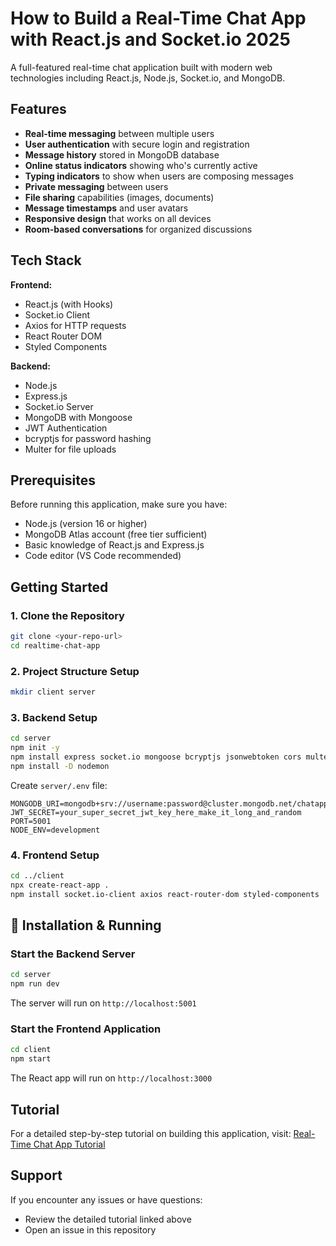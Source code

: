 # How to Build a Real-Time Chat App with React.js and Socket.io 2025

A full-featured real-time chat application built with modern web technologies including React.js, Node.js, Socket.io, and MongoDB.

## Features

- **Real-time messaging** between multiple users
- **User authentication** with secure login and registration
- **Message history** stored in MongoDB database
- **Online status indicators** showing who's currently active
- **Typing indicators** to show when users are composing messages
- **Private messaging** between users
- **File sharing** capabilities (images, documents)
- **Message timestamps** and user avatars
- **Responsive design** that works on all devices
- **Room-based conversations** for organized discussions

## Tech Stack

**Frontend:**
- React.js (with Hooks)
- Socket.io Client
- Axios for HTTP requests
- React Router DOM
- Styled Components

**Backend:**
- Node.js
- Express.js
- Socket.io Server
- MongoDB with Mongoose
- JWT Authentication
- bcryptjs for password hashing
- Multer for file uploads

## Prerequisites

Before running this application, make sure you have:

- Node.js (version 16 or higher)
- MongoDB Atlas account (free tier sufficient)
- Basic knowledge of React.js and Express.js
- Code editor (VS Code recommended)

## Getting Started

### 1. Clone the Repository

```bash
git clone <your-repo-url>
cd realtime-chat-app
```

### 2. Project Structure Setup

```bash
mkdir client server
```

### 3. Backend Setup

```bash
cd server
npm init -y
npm install express socket.io mongoose bcryptjs jsonwebtoken cors multer dotenv
npm install -D nodemon
```

Create `server/.env` file:
```env
MONGODB_URI=mongodb+srv://username:password@cluster.mongodb.net/chatapp
JWT_SECRET=your_super_secret_jwt_key_here_make_it_long_and_random
PORT=5001
NODE_ENV=development
```

### 4. Frontend Setup

```bash
cd ../client
npx create-react-app .
npm install socket.io-client axios react-router-dom styled-components
```

## 🔧 Installation & Running

### Start the Backend Server

```bash
cd server
npm run dev
```
The server will run on `http://localhost:5001`

### Start the Frontend Application

```bash
cd client
npm start
```
The React app will run on `http://localhost:3000`

## Tutorial

For a detailed step-by-step tutorial on building this application, visit:
[Real-Time Chat App Tutorial](https://cloudfullstack.dev/real-time-chat-app-react-socket-2025/)


## Support

If you encounter any issues or have questions:
- Review the detailed tutorial linked above
- Open an issue in this repository
